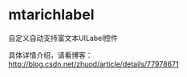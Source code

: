 # mtarichlabel
自定义自动支持富文本UILabel控件

具体详情介绍，请看博客：http://blog.csdn.net/zhuod/article/details/77978671
